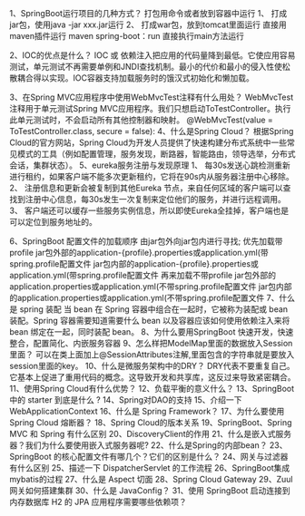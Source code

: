 1、SpringBoot运行项目的几种方式？
打包用命令或者放到容器中运行
1、 打成jar包，使用java -jar xxx.jar运行
2、 打成war包，放到tomcat里面运行
直接用maven插件运行 maven spring-boot：run
直接执行main方法运行


2、IOC的优点是什么？
IOC 或 依赖注入把应用的代码量降到最低。它使应用容易测试，单元测试不再需要单例和JNDI查找机制。最小的代价和最小的侵入性使松散耦合得以实现。IOC容器支持加载服务时的饿汉式初始化和懒加载。


3、在Spring MVC应用程序中使用WebMvcTest注释有什么用处？
WebMvcTest注释用于单元测试Spring MVC应用程序。我们只想启动ToTestController。执行此单元测试时，不会启动所有其他控制器和映射。
@WebMvcTest(value = ToTestController.class, secure = false):
4、什么是Spring Cloud？
根据Spring Cloud的官方网站，Spring Cloud为开发人员提供了快速构建分布式系统中一些常见模式的工具（例如配置管理，服务发现，断路器，智能路由，领导选举，分布式会话，集群状态）。
5、eureka服务注册与发现原理
1、 每30s发送⼼跳检测重新进⾏租约，如果客户端不能多次更新租约，它将在90s内从服务器注册中⼼移除。
2、 注册信息和更新会被复制到其他Eureka 节点，来⾃任何区域的客户端可以查找到注册中⼼信息，每30s发⽣⼀次复制来定位他们的服务，并进⾏远程调⽤。
3、 客户端还可以缓存⼀些服务实例信息，所以即使Eureka全挂掉，客户端也是可以定位到服务地址的。

6、SpringBoot 配置文件的加载顺序
由jar包外向jar包内进行寻找;
优先加载带profile
jar包外部的application-{profile}.properties或application.yml(带spring.profile配置文件
jar包内部的application-{profile}.properties或application.yml(带spring.profile配置文件
再来加载不带profile
jar包外部的application.properties或application.yml(不带spring.profile配置文件
jar包内部的application.properties或application.yml(不带spring.profile配置文件
7、什么是 spring 装配
当 bean 在 Spring 容器中组合在一起时，它被称为装配或 bean 装配。Spring 容器需要知道需要什么 bean 以及容器应该如何使用依赖注入来将 bean 绑定在一起，同时装配 bean。
8、为什么要用SpringBoot
快速开发，快速整合，配置简化、内嵌服务容器
9、怎么样把ModelMap里面的数据放入Session里面？
可以在类上面加上@SessionAttributes注解,里面包含的字符串就是要放入session里面的key。
10、什么是微服务架构中的DRY？
DRY代表不要重复自己。它基本上促进了重用代码的概念。这导致开发和共享库，这反过来导致紧密耦合。
11、使用Spring Cloud有什么优势？
12、负载平衡的意义什么？
13、SpringBoot 中的 starter 到底是什么 ?
14、Spring对DAO的支持
15、介绍一下 WebApplicationContext
16、什么是 Spring Framework？
17、为什么要使用 Spring Cloud 熔断器？
18、Spring Cloud的版本关系
19、SpringBoot、Spring MVC 和 Spring 有什么区别
20、DiscoveryClient的作用
21、什么是嵌入式服务器？我们为什么要使用嵌入式服务器呢?
22、什么是Spring的内部bean？
23、SpringBoot 的核心配置文件有哪几个？它们的区别是什么？
24、网关与过滤器有什么区别
25、描述一下 DispatcherServlet 的工作流程
26、SpringBoot集成mybatis的过程
27、什么是 Aspect 切面
28、Spring Cloud Gateway
29、Zuul网关如何搭建集群
30、什么是 JavaConfig？
31、使用 SpringBoot 启动连接到内存数据库 H2 的 JPA 应用程序需要哪些依赖项？